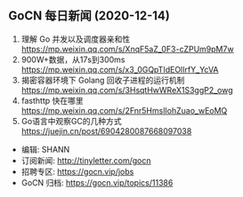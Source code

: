 ## GoCN 每日新闻 (2020-12-14)

1. 理解 Go 并发以及调度器亲和性 https://mp.weixin.qq.com/s/XnqF5aZ_0F3-cZPUm9pM7w
2. 900W+数据，从17s到300ms https://mp.weixin.qq.com/s/x3_0GQpTIdEOlIrfY_YcVA
3. 揭密容器环境下 Golang 回收子进程的运行机制 https://mp.weixin.qq.com/s/3HsqtHwWReX1S3ggP2_owg
4. fasthttp 快在哪里 https://mp.weixin.qq.com/s/2Fnr5HmslIohZuao_wEoMQ
5. Go语言中观察GC的几种方式 https://juejin.cn/post/6904280087668097038

* 编辑:  SHANN
* 订阅新闻: http://tinyletter.com/gocn
* 招聘专区: https://gocn.vip/jobs
* GoCN 归档: https://gocn.vip/topics/11386